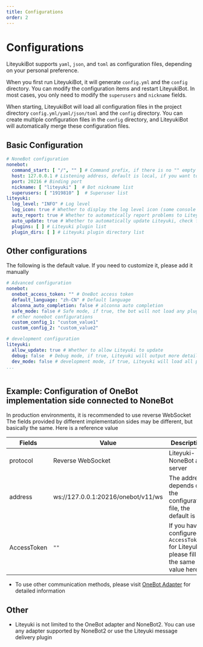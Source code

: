 ```yaml
---
title: Configurations
order: 2
---
```


# Configurations

LiteyukiBot supports `yaml`, `json`, and `toml` as configuration files, depending on your personal preference.

When you first run LiteyukiBot, it will generate `config.yml` and the `config` directory. You can modify the configuration items and restart LiteyukiBot. In most cases, you only need to modify
the `superusers` and `nickname` fields.

When starting, LiteyukiBot will load all configuration files in the project directory `config.yml/yaml/json/toml` and the `config` directory. You can create multiple configuration files in
the `config` directory, and LiteyukiBot will automatically merge these configuration files.

## **Basic Configuration**

```yaml
# NoneBot configuration
nonebot:
  command_start: [ "/", "" ] # Command prefix, if there is no "" empty command header, please enable alconna_use_command_start to ensure alconna parsing is normal
  host: 127.0.0.1 # Listening address, default is local, if you want to receive external requests, please fill in
  port: 20216 # Binding port
  nickname: [ "liteyuki" ]  # Bot nickname list
  superusers: [ "1919810" ]  # Superuser list
liteyuki:
  log_level: "INFO" # Log level
  log_icon: true # Whether to display the log level icon (some console fonts are not available)
  auto_report: true # Whether to automatically report problems to Liteyuki server
  auto_update: true # Whether to automatically update Liteyuki, check for updates at 4 am every day
  plugins: [ ] # Liteyuki plugin list
  plugin_dirs: [ ] # Liteyuki plugin directory list
```

## **Other configurations**

The following is the default value. If you need to customize it, please add it manually

```yaml
# Advanced configuration
nonebot:
  onebot_access_token: "" # OneBot access token
  default_language: "zh-CN" # Default language
  alconna_auto_completion: false # alconna auto completion
  safe_mode: false # Safe mode, if true, the bot will not load any plugins
  # other nonebot configurations
  custom_config_1: "custom_value1"
  custom_config_2: "custom_value2"

# development configuration
liteyuki:
  allow_update: true # Whether to allow Liteyuki to update
  debug: false  # Debug mode, if true, Liteyuki will output more detailed logs
  dev_mode: false # development mode, if true, Liteyuki will load all plugins in the development directory
...
```

```yaml

```

## **Example: Configuration of OneBot implementation side connected to NoneBot**

In production environments, it is recommended to use reverse WebSocket
The fields provided by different implementation sides may be different, but basically the same. Here is a reference value

| Fields      | Value                              | Description                                                                           |
|-------------|------------------------------------|---------------------------------------------------------------------------------------|
| protocol    | Reverse WebSocket                  | Liteyuki-NoneBot as server                                                            |
| address     | ws://127.0.0.1:20216/onebot/v11/ws | The address depends on the configuration file, the default is `                       |
| AccessToken | `""`                               | If you have configured `AccessToken` for Liteyuki, please fill in the same value here |  

- To use other communication methods, please visit [OneBot Adapter](https://onebot.adapters.nonebot.dev/) for detailed information

## **Other**

- Liteyuki is not limited to the OneBot adapter and NoneBot2. You can use any adapter supported by NoneBot2 or use the Liteyuki message delivery plugin
